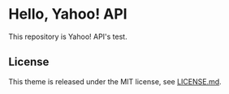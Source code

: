 # Hello, Yahoo! API

This repository is Yahoo! API's test.

## License

This theme is released under the MIT license, see [LICENSE.md](LICENSE.md).
